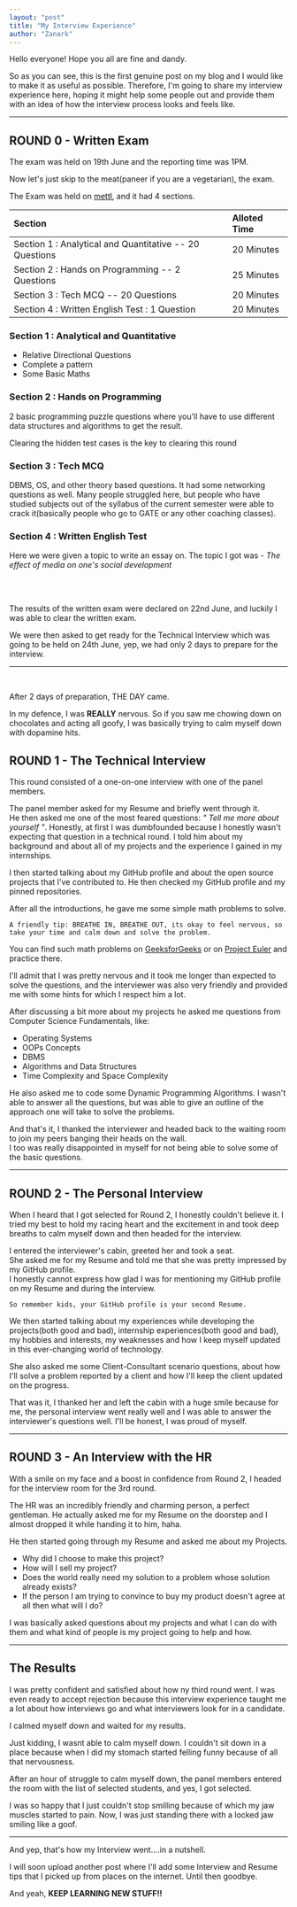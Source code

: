 ```yaml
---
layout: "post"
title: "My Interview Experience"
author: "Zanark"
---
```


Hello everyone! Hope you all are fine and dandy.

So as you can see, this is the first genuine post on my blog and I would like to make it as useful as possible.
Therefore, I'm going to share my interview experience here, hoping it might help some people out and provide
them with an idea of how the interview process looks and feels like.

---

## ROUND 0 - Written Exam

The exam was held on 19th June and the reporting time was 1PM.

Now let's just skip to the meat(paneer if you are a vegetarian), the exam.

The Exam was held on [mettl](https://mettl.com/), and it had 4 sections.

| **Section** | | **Alloted Time** |
| :------ |:----: | :---------- |
| Section 1 : Analytical and Quantitative -- 20 Questions | | 20 Minutes |
| Section 2 : Hands on Programming -- 2 Questions | | 25 Minutes |
| Section 3 : Tech MCQ -- 20 Questions | | 20 Minutes |
| Section 4 : Written English Test : 1 Question | | 20 Minutes |

### Section 1 : Analytical and Quantitative

- Relative Directional Questions
- Complete a pattern
- Some Basic Maths

### Section 2 : Hands on Programming

2 basic programming puzzle questions where you'll have to use different data structures and algorithms to get the result.

Clearing the hidden test cases is the key to clearing this round

### Section 3 : Tech MCQ

DBMS, OS, and other theory based questions.
It had some networking questions as well. Many people struggled here, but people who have studied subjects out of the syllabus of the current semester were able to crack it(basically people who go to GATE or any other coaching classes).

### Section 4 : Written English Test

Here we were given a topic to write an essay on.
The topic I got was - *The effect of media on one's social development*

<br><br>


The results of the written exam were declared on 22nd June, and luckily I was able to clear the written exam.

We were then asked to get ready for the Technical Interview which was going to be held on 24th June, yep, we had only 2 days to prepare for the interview.

---
<br>

After 2 days of preparation, THE DAY came.

In my defence, I was **REALLY** nervous. So if you saw me chowing down on chocolates and acting all goofy, I was basically trying to calm myself down with dopamine hits.
<br>

## ROUND 1 - The Technical Interview

This round consisted of a one-on-one interview with one of the panel members.

The panel member asked for my Resume and briefly went through it.
<br>
He then asked me one of the most feared questions: *" Tell me more about yourself "*. Honestly, at first I was dumbfounded because I honestly wasn't expecting that question in a technical round. I told him about my background and about all of my projects and the experience I gained in my internships.

I then started talking about my GitHub profile and about the open source projects that I've contributed to. He then checked my GitHub profile and my pinned repositories.

After all the introductions, he gave me some simple math problems to solve.

```
A friendly tip: BREATHE IN, BREATHE OUT, its okay to feel nervous, so take your time and calm down and solve the problem.
```

You can find such math problems on [GeeksforGeeks](https://www.geeksforgeeks.org/company-interview-corner/) or on [Project Euler](https://projecteuler.net/archives) and practice there.

I'll admit that I was pretty nervous and it took me longer than expected to solve the questions, and the interviewer was also very friendly and provided me with some hints for which I respect him a lot.

After discussing a bit more about my projects he asked me questions from Computer Science Fundamentals, like:

- Operating Systems
- OOPs Concepts
- DBMS
- Algorithms and Data Structures
- Time Complexity and Space Complexity

He also asked me to code some Dynamic Programming Algorithms. I wasn't able to answer all the questions, but was able to give an outline of the approach one will take to solve the problems.

And that's it, I thanked the interviewer and headed back to the waiting room to join my peers banging their heads on the wall.<br>
I too was really disappointed in myself for not being able to solve some of the basic questions.

---

## ROUND 2 - The Personal Interview

When I heard that I got selected for Round 2, I honestly couldn't believe it. I tried my best to hold my racing heart and the excitement in and took deep breaths to calm myself down and then headed for the interview.

I entered the interviewer's cabin, greeted her and took a seat.<br>
She asked me for my Resume and told me that she was pretty impressed by my GitHub profile.<br>
I honestly cannot express how glad I was for mentioning my GitHub profile on my Resume and during the interview.

``` 
So remember kids, your GitHub profile is your second Resume.
```

We then started talking about my experiences while developing the projects(both good and bad), internship experiences(both good and bad), my hobbies and interests, my weaknesses and how I keep myself updated in this ever-changing world of technology.

She also asked me some Client-Consultant scenario questions, about how I'll solve a problem reported by a client and how I'll keep the client updated on the progress.

That was it, I thanked her and left the cabin with a huge smile because for me, the personal interview went really well and I was able to answer the interviewer's questions well. I'll be honest, I was proud of myself.

---

## ROUND 3 - An Interview with the HR

With a smile on my face and a boost in confidence from Round 2, I headed for the interview room for the 3rd round.

The HR was an incredibly friendly and charming person, a perfect gentleman. He actually asked me for my Resume on the doorstep and I almost dropped it while handing it to him, haha.

He then started going through my Resume and asked me about my Projects.

- Why did I choose to make this project?
- How will I sell my project?
- Does the world really need my solution to a problem whose solution already exists?
- If the person I am trying to convince to buy my product doesn't agree at all then what will I do?

I was basically asked questions about my projects and what I can do with them and what kind of people is my project going to help and how.

---

## The Results

I was pretty confident and satisfied about how ny third round went. I was even ready to accept rejection because this interview experience taught me a lot about how interviews go and what interviewers look for in a candidate.

I calmed myself down and waited for my results.

Just kidding, I wasnt able to calm myself down. I couldn't sit down in a place because when I did my stomach started felling funny because of all that nervousness.

After an hour of struggle to calm myself down, the panel members entered the room with the list of selected students, and yes, I got selected.

I was so happy that I just couldn't stop smilling because of which my jaw muscles started to pain.
Now, I was just standing there with a locked jaw smiling like a goof.

---

And yep, that's how my Interview went....in a nutshell.

I will soon upload another post where I'll add some Interview and Resume tips that I picked up from places on the internet. Until then goodbye.

And yeah, **KEEP LEARNING NEW STUFF!!**

